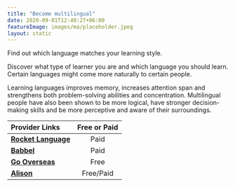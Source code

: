 ```yaml
---
title: "Become multilingual"
date: 2020-09-01T12:49:27+06:00
featureImage: images/ma/placeholder.jpeg
layout: static
---
```


Find out which language matches your learning style.

Discover what type of learner you are and which language you should learn. Certain languages might come more naturally to certain people.

Learning languages improves memory, increases attention span and strengthens both problem-solving abilities and concentration. Multilingual people have also been shown to be more logical, have stronger decision-making skills and be more perceptive and aware of their surroundings.

| Provider Links      | Free or Paid  |  
| :-----------          | :--------------:      |  
| [**Rocket Language**](https://www.rocketlanguages.com/blog/what-language-should-I-learn-learning-type) | Paid | 
| [**Babbel**](https://www.babbel.com/en/magazine/which-language-should-you-learn-quiz) | Paid | 
| [**Go Overseas**](https://www.gooverseas.com/blog/best-languages-learn) | Free | 
| [**Alison**](https://alison.com/courses/language) | Free/Paid | 
  

<br/><br/>






